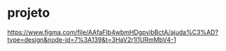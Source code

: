 # projeto
https://www.figma.com/file/AAfaFIb4wbmHDgpvibBctA/ajuda%C3%AD?type=design&node-id=7%3A139&t=3HaV2r1l1URmMbV4-1